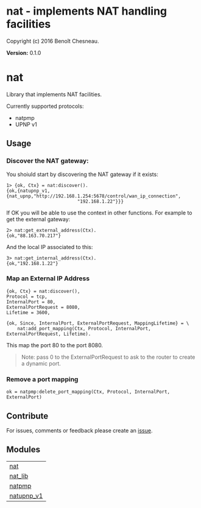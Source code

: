 

# nat -  implements NAT handling facilities #

Copyright (c) 2016 Benoît Chesneau.

__Version:__ 0.1.0

# nat

Library that implements NAT facilities.

Currently supported protocols:
- natpmp
- UPNP v1

## Usage

### Discover the NAT gateway:

You shoiuld start by discovering the NAT gateway if it exists:

```
1> {ok, Ctx} = nat:discover().
{ok,{natupnp_v1,{nat_upnp,"http://192.168.1.254:5678/control/wan_ip_connection",
                          "192.168.1.22"}}}
```

If OK you will be able to use the context in other functions. For example to get 
the external gateway:

```
2> nat:get_external_address(Ctx).
{ok,"88.163.70.217"}
```

And the local IP associated to this:

```
3> nat:get_internal_address(Ctx).
{ok,"192.168.1.22"}
```

### Map an External IP Address

```
{ok, Ctx} = nat:discover(),
Protocol = tcp,
InternalPort = 80,
ExternalPortRequest = 8080,
Lifetime = 3600,

{ok, Since, InternalPort, ExternalPortRequest, MappingLifetime} = \
    nat:add_port_mapping(Ctx, Protocol, InternalPort, ExternalPortRequest, Lifetime).
```

This map the port 80 to the port 8080.

> Note: pass 0 to the ExternalPortRequest to ask to the router to create a dynamic port.

### Remove a port mapping

```
ok = natpmp:delete_port_mapping(Ctx, Protocol, InternalPort, ExternalPort)
```

## Contribute

For issues, comments or feedback please create an [issue](https://github.com/benoitc/erlang-nat/issues).


## Modules ##


<table width="100%" border="0" summary="list of modules">
<tr><td><a href="nat.md" class="module">nat</a></td></tr>
<tr><td><a href="nat_lib.md" class="module">nat_lib</a></td></tr>
<tr><td><a href="natpmp.md" class="module">natpmp</a></td></tr>
<tr><td><a href="natupnp_v1.md" class="module">natupnp_v1</a></td></tr></table>

